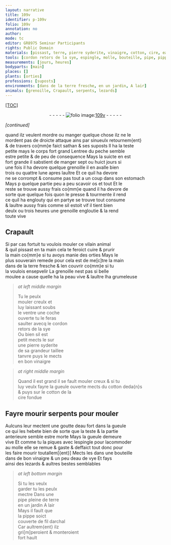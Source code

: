 ```yaml
---
layout: narrative
title: 109v
identifier: p-109v
folio: 109v
annotation: no
author:
mode: tc
editor: GR8975 Seminar Participants
rights: Public Domain
materials: [pissast, terre, pierre syderite, vinaigre, cotton, cire, eau fort, eau de vye, fil darchal]
tools: [cordon retors de la sye, espingle, molle, bouteille, pipe, pippe, fil darchal]
measurements: [jours, heures]
bodyparts: [main]
places: []
plants: [orties]
professions: [suposts]
environments: [dans de la terre fresche, en un jardin, A lair]
animals: [grenoille, Crapault, serpents, lezards]
---
```


<p><a href="{{site.url}}/{{base.url}}/diplomatic/">[TOC]</a></p><div class="folio" align="center">- - - - - <a href="http://gallica.bnf.fr/ark:/12148/btv1b10500001g/f224.image" target="_blank"><img src="https://cu-mkp.github.io/2017-workshop-edition/assets/photo-icon.png" alt="folio image: " style="display:inline-block; margin-bottom:-3px;"/>109v</a> - - - - - </div>  
 
*[continued]*
  
quand ilz veulent mordre ou manger quelque chose ilz ne le<br/> mordent pas de droicte attaque ains par sinueulx retournem{ent}<br/> & de travers co{mm}e faict <span class="pn">sathan</span> & ses <span class="pro">suposts</span> Il ha la teste<br/> petite mays le corps fort grand Lentree du peche semble<br/> estre petite & de peu de consequence Mays la suicte en est<br/> fort grande il sabstient de manger sept ou huict <span class="ms"><span class="tmp">jours</span></span> si<br/> une fois il ha devore quelque <span class="al">grenoille</span> il en avalle bien<br/> trois ou quattre lune apres laultre Et ce quil ha devore<br/> ne se corrompt & consume pas tout a un coup dans son estomach<br/> Mays <span class="del">p</span> quelque partie peu a peu scavoir os et tout Et le<br/> reste se trouve aussy frais co{mm}e quand il ha devore de<br/> sorte que quelque fois quon le presse & tourmente il rend<br/> ce quil ha englouty qui en partye se trouve tout consume<br/> & laultre aussy frais comme sil estoit vif il tient bien<br/> deulx ou trois <span class="ms"><span class="tmp">heures</span></span> une <span class="al">grenoille</span> engloutie & la rend<br/> toute vive
 
 
  

## <span class="al">Crapault</span>

 
Si par cas fortuit tu voulois mouler ce vilain animal<br/> & quil <span class="m">pissast</span> en ta <span class="bp">main</span> cela te feroict cuire & prurir<br/> la main co{mm}e si tu avoys manie des <span class="pa">orties</span> Mays le<br/> plus souverain <span class="md">remede</span> pour cela est de me[c]tre la main<br/> <span class="env">dans de la <span class="m">terre</span> fresche</span> & len couvrir co{mm}e si tu<br/> la voulois ensepvelir La <span class="al">grenoille</span> nest pas si belle<br/> moulee a cause quelle ha la peau vive & laultre lha grumeleuse
 
> *at left middle margin*
> 
> 
>   Tu le peulx<br/> mouler creulx et<br/> luy laissant soubs<br/> le ventre une coche<br/> ouverte tu le feras<br/> saulter avecq le <span class="tl">cordon<br/> retors de la sye</span><br/> Ou bien sil est<br/> petit mects le sur<br/> une <span class="m">pierre syderite</span><br/> de sa grandeur taillee<br/> tanvre puys le mects<br/> en bon <span class="m">vinaigre</span>
 
> *at right middle margin*
> 
> 
>   Quand il est grand il se fault mouler creux & si tu<br/> luy veulx fayre la gueule ouverte mects du <span class="m">cotton</span> deda{n}s<br/> & puys sur le <span class="m">cotton</span> de la<br/> <span class="m">cire</span> fondue
 
 
  

## Fayre mourir <span class="al">serpents</span> pour mouler

 
Aulcuns leur mectent une goutte d<span class="m">eau fort</span> dans la gueule<br/> ce qui les hebete bien de sorte que la teste & la partie<br/> anterieure semble estre morte Mays la gueule demeure<br/> vive Et comme tu la piques avec l<span class="tl">espingle</span> pour lacommoder<br/> au <span class="tl">molle</span> elle se remue & gaste & deffaict tout donc pour<br/> les faire mourir toutallem[{ent}] Mects les dans une <span class="tl">bouteille</span><br/> dans de bon <span class="m">vinaigre</span> & un peu d<span class="m">eau de vye</span> Et fays<br/> ainsi des <span class="al">lezards</span> & aultres bestes semblables
 
> *at left bottom margin*
> 
> 
>   Si tu les veulx<br/> garder tu les peulx<br/> mectre Dans une<br/> <span class="tl">pipe</span> pleine de <span class="m">terre</span><br/> <span class="env">en un jardin</span> <span class="env">A lair</span><br/> Mays il fault que<br/> la <span class="tl">pippe</span> soict<br/> couverte de <span class="tl"><span class="m">fil darchal</span></span><br/> Car aultrem{ent} ilz<br/> gri[m]peroient & monteroient<br/> fort hault
 
